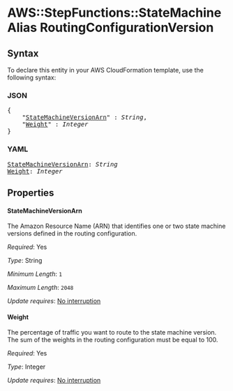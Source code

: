 # AWS::StepFunctions::StateMachineAlias RoutingConfigurationVersion

## Syntax

To declare this entity in your AWS CloudFormation template, use the following syntax:

### JSON

<pre>
{
    "<a href="#statemachineversionarn" title="StateMachineVersionArn">StateMachineVersionArn</a>" : <i>String</i>,
    "<a href="#weight" title="Weight">Weight</a>" : <i>Integer</i>
}
</pre>

### YAML

<pre>
<a href="#statemachineversionarn" title="StateMachineVersionArn">StateMachineVersionArn</a>: <i>String</i>
<a href="#weight" title="Weight">Weight</a>: <i>Integer</i>
</pre>

## Properties

#### StateMachineVersionArn

The Amazon Resource Name (ARN) that identifies one or two state machine versions defined in the routing configuration.

_Required_: Yes

_Type_: String

_Minimum Length_: <code>1</code>

_Maximum Length_: <code>2048</code>

_Update requires_: [No interruption](https://docs.aws.amazon.com/AWSCloudFormation/latest/UserGuide/using-cfn-updating-stacks-update-behaviors.html#update-no-interrupt)

#### Weight

The percentage of traffic you want to route to the state machine version. The sum of the weights in the routing configuration must be equal to 100.

_Required_: Yes

_Type_: Integer

_Update requires_: [No interruption](https://docs.aws.amazon.com/AWSCloudFormation/latest/UserGuide/using-cfn-updating-stacks-update-behaviors.html#update-no-interrupt)
